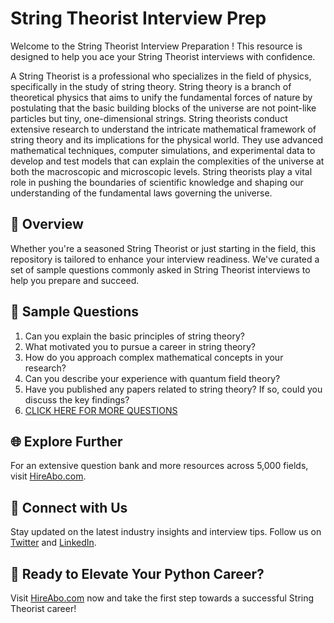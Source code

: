 # String Theorist Interview Prep

Welcome to the String Theorist Interview Preparation ! This resource is designed to help you ace your String Theorist interviews with confidence.

A String Theorist is a professional who specializes in the field of physics, specifically in the study of string theory. String theory is a branch of theoretical physics that aims to unify the fundamental forces of nature by postulating that the basic building blocks of the universe are not point-like particles but tiny, one-dimensional strings. String theorists conduct extensive research to understand the intricate mathematical framework of string theory and its implications for the physical world. They use advanced mathematical techniques, computer simulations, and experimental data to develop and test models that can explain the complexities of the universe at both the macroscopic and microscopic levels. String theorists play a vital role in pushing the boundaries of scientific knowledge and shaping our understanding of the fundamental laws governing the universe.

## 🚀 Overview

Whether you're a seasoned String Theorist or just starting in the field, this repository is tailored to enhance your interview readiness. We've curated a set of sample questions commonly asked in String Theorist interviews to help you prepare and succeed.

## 📝 Sample Questions

1. Can you explain the basic principles of string theory?
2. What motivated you to pursue a career in string theory?
3. How do you approach complex mathematical concepts in your research?
4. Can you describe your experience with quantum field theory?
5. Have you published any papers related to string theory? If so, could you discuss the key findings?
6. [CLICK HERE FOR MORE QUESTIONS](https://hireabo.com/job/5_0_26/String%20Theorist)

## 🌐 Explore Further

For an extensive question bank and more resources across 5,000 fields, visit [HireAbo.com](https://www.hireabo.com).

## 📱 Connect with Us

Stay updated on the latest industry insights and interview tips. Follow us on [Twitter](https://twitter.com/hireabo) and [LinkedIn](https://www.linkedin.com/in/hire-abo-3609972a8/).

## 🚀 Ready to Elevate Your Python Career?

Visit [HireAbo.com](https://www.hireabo.com) now and take the first step towards a successful String Theorist career!